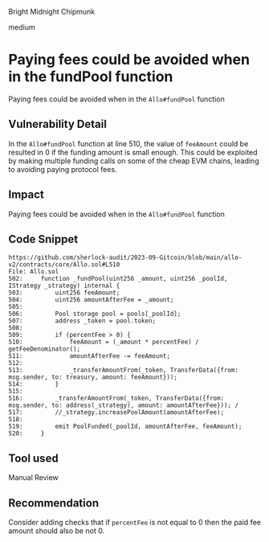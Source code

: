 Bright Midnight Chipmunk

medium

# Paying fees could be avoided when in the fundPool function

Paying fees could be avoided when in the `Allo#fundPool` function

## Vulnerability Detail

In the `Allo#fundPool` function at line 510, the value of `feeAmount` could be resulted in 0 if the funding amount is small enough. This could be exploited by making multiple funding calls on some of the cheap EVM chains, leading to avoiding paying protocol fees.

## Impact

Paying fees could be avoided when in the `Allo#fundPool` function

## Code Snippet

```solidity
https://github.com/sherlock-audit/2023-09-Gitcoin/blob/main/allo-v2/contracts/core/Allo.sol#L510
File: Allo.sol
502:     function _fundPool(uint256 _amount, uint256 _poolId, IStrategy _strategy) internal {
503:         uint256 feeAmount;
504:         uint256 amountAfterFee = _amount;
505: 
506:         Pool storage pool = pools[_poolId];
507:         address _token = pool.token;
508: 
509:         if (percentFee > 0) {
510:             feeAmount = (_amount * percentFee) / getFeeDenominator(); 
511:             amountAfterFee -= feeAmount;
512: 
513:             _transferAmountFrom(_token, TransferData({from: msg.sender, to: treasury, amount: feeAmount}));
514:         }
515: 
516:         _transferAmountFrom(_token, TransferData({from: msg.sender, to: address(_strategy), amount: amountAfterFee})); /
517:         //_strategy.increasePoolAmount(amountAfterFee);
518: 
519:         emit PoolFunded(_poolId, amountAfterFee, feeAmount);
520:     }
```

## Tool used

Manual Review

## Recommendation

Consider adding checks that if `percentFee` is not equal to 0 then the paid fee amount should also be not 0.